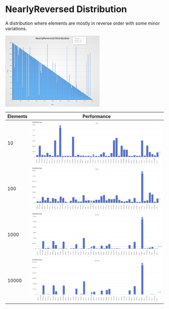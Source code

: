 # NearlyReversed Distribution

A distribution where elements are mostly in reverse order with some minor variations.

[<img src="../../images/distribution/NearlyReversed.svg" width="300" alt="NearlyReversed Distribution">](../../images/distribution/NearlyReversed.svg)

| Elements | Performance                                                                                                                                                                          |
| -------- | ------------------------------------------------------------------------------------------------------------------------------------------------------------------------------------ |
| 10       | [<img src="../../images/perf/distribution/NearlyReversed_cat_a_series_s_10$_bars.svg" width="600">](../../images/perf/distribution/NearlyReversed_cat_a_series_s_10$_bars.svg)       |
| 100      | [<img src="../../images/perf/distribution/NearlyReversed_cat_a_series_s_100$_bars.svg" width="600">](../../images/perf/distribution/NearlyReversed_cat_a_series_s_100$_bars.svg)     |
| 1000     | [<img src="../../images/perf/distribution/NearlyReversed_cat_a_series_s_1000$_bars.svg" width="600">](../../images/perf/distribution/NearlyReversed_cat_a_series_s_1000$_bars.svg)   |
| 10000    | [<img src="../../images/perf/distribution/NearlyReversed_cat_a_series_s_10000$_bars.svg" width="600">](../../images/perf/distribution/NearlyReversed_cat_a_series_s_10000$_bars.svg) |